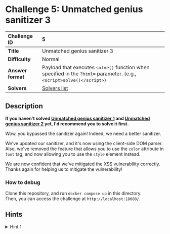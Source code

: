 # Challenge 5: Unmatched genius sanitizer 3

| Challenge ID | 5 |
| :---- | :---- | 
| **Title** | Unmatched genius sanitizer 3 |
| **Difficulty** | Normal |
| **Answer format** | Payload that executes `solve()` function when specified in the `?html=` parameter. (e.g., `<script>solve()</script>`) |
| **Solvers** | [Solvers list](https://github.com/ryotak-ctf/scoreboard/tree/main/solvers/5)  |

## Description
__If you haven't solved [Unmatched genius sanitizer 1](https://github.com/ryotak-ctf/challenges/tree/main/3) and [Unmatched genius sanitizer 2](https://github.com/ryotak-ctf/challenges/tree/main/4) yet, I'd recommend you to solve it first.__


Wow, you bypassed the sanitizer again! Indeed, we need a better sanitizer.  

We've updated our sanitizer, and it's now using the client-side DOM parser. Also, we've removed the feature that allows you to use the `color` attribute in `font` tag, and now allowing you to use the `style` element instead.  

We are now confident that we've mitigated the XSS vulnerability correctly. Thanks again for helping us to mitigate the vulnerability!  

### How to debug
Clone this repository, and run `docker compose up` in this directory.  
Then, you can access the challenge at `http://localhost:18080/`.


## Hints

<details>
<summary>Hint 1</summary>

You can bypass the sanitizer somehow. (once more!)  
<details>
<summary>Hint 2</summary>

DOMParser is spec-compliant, but...
<details>
<summary>Hint 3</summary>

Conflict, Clobbering, and Overriding!
</details>
</details>
</details>